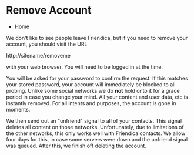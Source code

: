 Remove Account
==============

* [Home](help)

We don't like to see people leave Friendica, but if you need to remove your account, you should visit the URL

http://sitename/removeme

with your web browser.
You will need to be logged in at the time.

You will be asked for your password to confirm the request.
If this matches your stored password, your account will immediately be blocked to all probing.
Unlike some social networks we do **not** hold onto it for a grace period in case you change your mind.
All your content and user data, etc is instantly removed.
For all intents and purposes, the account is gone in moments.  

We then send out an "unfriend" signal to all of your contacts.
This signal deletes all content on those networks.
Unfortunately, due to limitations of the other networks, this only works well with Friendica contacts.
We allow four days for this, in case some servers were down and the unfriend signal was queued.
After this, we finish off deleting the account.
